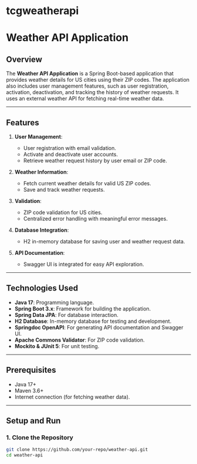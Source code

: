 # tcgweatherapi
# Weather API Application

## Overview
The **Weather API Application** is a Spring Boot-based application that provides weather details for US cities using their ZIP codes. The application also includes user management features, such as user registration, activation, deactivation, and tracking the history of weather requests. It uses an external weather API for fetching real-time weather data.

---

## Features
1. **User Management**:
   - User registration with email validation.
   - Activate and deactivate user accounts.
   - Retrieve weather request history by user email or ZIP code.

2. **Weather Information**:
   - Fetch current weather details for valid US ZIP codes.
   - Save and track weather requests.

3. **Validation**:
   - ZIP code validation for US cities.
   - Centralized error handling with meaningful error messages.

4. **Database Integration**:
   - H2 in-memory database for saving user and weather request data.

5. **API Documentation**:
   - Swagger UI is integrated for easy API exploration.

---

## Technologies Used
- **Java 17**: Programming language.
- **Spring Boot 3.x**: Framework for building the application.
- **Spring Data JPA**: For database interaction.
- **H2 Database**: In-memory database for testing and development.
- **Springdoc OpenAPI**: For generating API documentation and Swagger UI.
- **Apache Commons Validator**: For ZIP code validation.
- **Mockito & JUnit 5**: For unit testing.

---

## Prerequisites
- Java 17+
- Maven 3.6+
- Internet connection (for fetching weather data).

---

## Setup and Run

### 1. Clone the Repository
```bash
git clone https://github.com/your-repo/weather-api.git
cd weather-api

